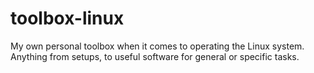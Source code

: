 # toolbox-linux
My own personal toolbox when it comes to operating the Linux system. Anything from setups, to useful software for general or specific tasks.
